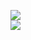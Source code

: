 [![](https://img.shields.io/badge/Made%20With-Github%20Spray-lightgrey.svg?style=for-the-badge&logo=github)](https://github.com/Annihil/github-spray#21763)  
[![](https://i.imgur.com/2DrTn0Z.gif)](https://github.com/Annihil/github-spray)